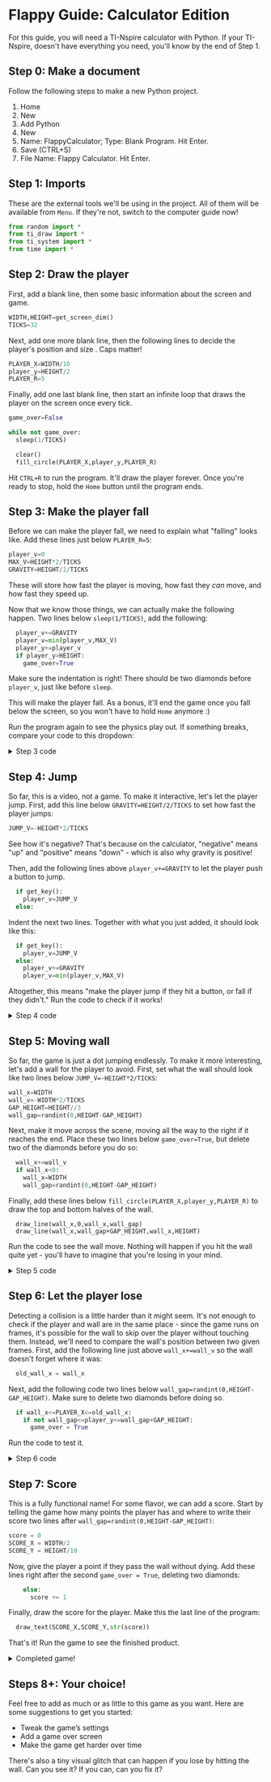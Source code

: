 # Flappy Guide: Calculator Edition

For this guide, you will need a TI-Nspire calculator with Python. If your TI-Nspire, doesn't have everything you need, you'll know by the end of Step 1.

## Step 0: Make a document

Follow the following steps to make a new Python project.

1. Home
2. New
3. Add Python
4. New
5. Name: FlappyCalculator; Type: Blank Program. Hit Enter.
6. Save (CTRL+S)
7. File Name: Flappy Calculator. Hit Enter.

## Step 1: Imports

These are the external tools we'll be using in the project. All of them will be available from `Menu`. If they're not, switch to the computer guide now!

```python
from random import *
from ti_draw import *
from ti_system import *
from time import *
```

## Step 2: Draw the player

First, add a blank line, then some basic information about the screen and game.

```python
WIDTH,HEIGHT=get_screen_dim()
TICKS=32
```

Next, add one more blank line, then the following lines to decide the player's position and size . Caps matter!

```python
PLAYER_X=WIDTH/10
player_y=HEIGHT/2
PLAYER_R=5
```

Finally, add one last blank line, then start an infinite loop that draws the player on the screen once every tick.

```python
game_over=False

while not game_over:
  sleep(1/TICKS)

  clear()
  fill_circle(PLAYER_X,player_y,PLAYER_R)
```

Hit `CTRL+R` to run the program. It'll draw the player forever. Once you're ready to stop, hold the `Home` button until the program ends.

## Step 3: Make the player fall

Before we can make the player fall, we need to explain what "falling" looks like. Add these lines just below `PLAYER_R=5`:

```python
player_v=0
MAX_V=HEIGHT*2/TICKS
GRAVITY=HEIGHT/2/TICKS
```
These will store how fast the player is moving, how fast they *can* move, and how fast they speed up.

Now that we know those things, we can actually make the following happen. Two lines below `sleep(1/TICKS)`, add the following:

```python
  player_v+=GRAVITY
  player_v=min(player_v,MAX_V)
  player_y+=player_v
  if player_y>HEIGHT:
    game_over=True
```

Make sure the indentation is right! There should be two diamonds before `player_v`, just like before `sleep`.

This will make the player fall. As a bonus, it'll end the game once you fall below the screen, so you won't have to hold `Home` anymore :)

Run the program again to see the physics play out. If something breaks, compare your code to this dropdown:

<details>
<summary>Step 3 code</summary>

```python
from random import *
from ti_draw import *
from ti_system import *
from time import *

WIDTH,HEIGHT=get_screen_dim()
TICKS=32

PLAYER_X=WIDTH/10
player_y=HEIGHT/2
PLAYER_R=5
player_v=0
MAX_V=HEIGHT*2/TICKS
GRAVITY=HEIGHT/2/TICKS

game_over=False

while not game_over:
  sleep(1/TICKS)

  player_v+=GRAVITY
  player_v=min(player_v,MAX_V)
  player_y+=player_v
  if player_y>HEIGHT:
    game_over=True

  clear()
  fill_circle(PLAYER_X,player_y,PLAYER_R)
```
</details>

## Step 4: Jump

So far, this is a video, not a game. To make it interactive, let's let the player jump. First, add this line below `GRAVITY=HEIGHT/2/TICKS` to set how fast the player jumps:

```python
JUMP_V=-HEIGHT*2/TICKS
```

See how it's negative? That's because on the calculator, "negative" means "up" and "positive" means "down" - which is also why gravity is positive!

Then, add the following lines above `player_v+=GRAVITY` to let the player push a button to jump.

```python
  if get_key():
    player_v=JUMP_V
  else:
```

Indent the next two lines. Together with what you just added, it should look like this:

```python
  if get_key():
    player_v=JUMP_V
  else:
    player_v+=GRAVITY
    player_v=min(player_v,MAX_V)
```

Altogether, this means "make the player jump if they hit a button, or fall if they didn't." Run the code to check if it works!

<details>
<summary>Step 4 code</summary>

```python
from random import *
from ti_draw import *
from ti_system import *
from time import *

WIDTH,HEIGHT=get_screen_dim()
TICKS=32

PLAYER_X=WIDTH/10
player_y=HEIGHT/2
PLAYER_R=5
player_v=0
MAX_V=HEIGHT*2/TICKS
GRAVITY=HEIGHT/2/TICKS
JUMP_V=-HEIGHT*2/TICKS

game_over=False

while not game_over:
  sleep(1/TICKS)

  if get_key():
    player_v=JUMP_V
  else:
    player_v+=GRAVITY
    player_v=min(player_v,MAX_V)
  player_y+=player_v
  if player_y>HEIGHT:
    game_over=True

  clear()
  fill_circle(PLAYER_X,player_y,PLAYER_R)
```
</details>

## Step 5: Moving wall

So far, the game is just a dot jumping endlessly. To make it more interesting, let's add a wall for the player to avoid. First, set what the wall should look like two lines below `JUMP_V=-HEIGHT*2/TICKS`:

```python
wall_x=WIDTH
wall_v=-WIDTH*2/TICKS
GAP_HEIGHT=HEIGHT//3
wall_gap=randint(0,HEIGHT-GAP_HEIGHT)
```

Next, make it move across the scene, moving all the way to the right if it reaches the end. Place these two lines below `game_over=True`, but delete two of the diamonds before you do so:

```python
  wall_x+=wall_v
  if wall_x<0:
    wall_x=WIDTH
    wall_gap=randint(0,HEIGHT-GAP_HEIGHT)
```

Finally, add these lines below `fill_circle(PLAYER_X,player_y,PLAYER_R)` to draw the top and bottom halves of the wall.

```
  draw_line(wall_x,0,wall_x,wall_gap)
  draw_line(wall_x,wall_gap+GAP_HEIGHT,wall_x,HEIGHT)
```

Run the code to see the wall move. Nothing will happen if you hit the wall quite yet - you'll have to imagine that you're losing in your mind.

<details>
<summary>Step 5 code</summary>

```python
from random import *
from ti_draw import *
from ti_system import *
from time import *

WIDTH,HEIGHT=get_screen_dim()
TICKS=32

PLAYER_X=WIDTH/10
player_y=HEIGHT/2
PLAYER_R=5
player_v=0
MAX_V=HEIGHT*2/TICKS
GRAVITY=HEIGHT/2/TICKS
JUMP_V=-HEIGHT*2/TICKS

wall_x=WIDTH
wall_v=-WIDTH*2/TICKS
GAP_HEIGHT=HEIGHT//3
wall_gap=randint(0,HEIGHT-GAP_HEIGHT)

game_over=False

while not game_over:
  sleep(1/TICKS)

  if get_key():
    player_v=JUMP_V
  else:
    player_v+=GRAVITY
    player_v=min(player_v,MAX_V)
  player_y+=player_v
  if player_y>HEIGHT:
    game_over=True

  wall_x+=wall_v
  if wall_x<0:
    wall_x=WIDTH
    wall_gap=randint(0,HEIGHT-GAP_HEIGHT)

  clear()
  fill_circle(PLAYER_X,player_y,PLAYER_R)
  draw_line(wall_x,0,wall_x,wall_gap)
  draw_line(wall_x,wall_gap+GAP_HEIGHT,wall_x,HEIGHT)
```
</details>

## Step 6: Let the player lose

Detecting a collision is a little harder than it might seem. It's not enough to check if the player and wall are in the same place - since the game runs on frames, it's possible for the wall to skip over the player without touching them. Instead, we'll need to compare the wall's position between two given frames. First, add the following line just above `wall_x+=wall_v` so the wall doesn't forget where it was:

```python
  old_wall_x = wall_x
```

Next, add the following code two lines below `wall_gap=randint(0,HEIGHT-GAP_HEIGHT)`. Make sure to delete two diamonds before doing so.

```python
  if wall_x<=PLAYER_X<=old_wall_x:
    if not wall_gap<=player_y<=wall_gap+GAP_HEIGHT:
      game_over = True
```

Run the code to test it.

<details>
<summary>Step 6 code</summary>

```python
from random import *
from ti_draw import *
from ti_system import *
from time import *

WIDTH,HEIGHT=get_screen_dim()
TICKS=32

PLAYER_X=WIDTH/10
player_y=HEIGHT/2
PLAYER_R=5
player_v=0
MAX_V=HEIGHT*2/TICKS
GRAVITY=HEIGHT/2/TICKS
JUMP_V=-HEIGHT*2/TICKS

wall_x=WIDTH
wall_v=-WIDTH*2/TICKS
GAP_HEIGHT=HEIGHT//3
wall_gap=randint(0,HEIGHT-GAP_HEIGHT)

game_over=False

while not game_over:
  sleep(1/TICKS)

  if get_key():
    player_v=JUMP_V
  else:
    player_v+=GRAVITY
    player_v=min(player_v,MAX_V)
  player_y+=player_v
  if player_y>HEIGHT:
    game_over=True

  old_wall_x = wall_x
  wall_x+=wall_v
  if wall_x<0:
    wall_x=WIDTH
    wall_gap=randint(0,HEIGHT-GAP_HEIGHT)

  if wall_x<=PLAYER_X<=old_wall_x:
    if not wall_gap<=player_y<=wall_gap+GAP_HEIGHT:
      game_over = True

  clear()
  fill_circle(PLAYER_X,player_y,PLAYER_R)
  draw_line(wall_x,0,wall_x,wall_gap)
  draw_line(wall_x,wall_gap+GAP_HEIGHT,wall_x,HEIGHT)
```
</details>

## Step 7: Score

This is a fully functional name! For some flavor, we can add a score. Start by telling the game how many points the player has and where to write their score two lines after `wall_gap=randint(0,HEIGHT-GAP_HEIGHT)`:

```python
score = 0
SCORE_X = WIDTH/2
SCORE_Y = HEIGHT/10
```

Now, give the player a point if they pass the wall without dying. Add these lines right after the second `game_over = True`, deleting two diamonds:

```python
    else:
      score += 1
```

Finally, draw the score for the player. Make this the last line of the program:

```python
  draw_text(SCORE_X,SCORE_Y,str(score))
```

That's it! Run the game to see the finished product.

<details>
<summary>Completed game!</summary>

```python
from random import *
from ti_draw import *
from ti_system import *
from time import *

WIDTH,HEIGHT=get_screen_dim()
TICKS=32

PLAYER_X=WIDTH/10
player_y=HEIGHT/2
PLAYER_R=5
player_v=0
MAX_V=HEIGHT*2/TICKS
GRAVITY=HEIGHT/2/TICKS
JUMP_V=-HEIGHT*2/TICKS

wall_x=WIDTH
wall_v=-WIDTH*2/TICKS
GAP_HEIGHT=HEIGHT//3
wall_gap=randint(0,HEIGHT-GAP_HEIGHT)

score=0
SCORE_X=WIDTH/2
SCORE_Y=HEIGHT/10

game_over=False

while not game_over:
  sleep(1/TICKS)

  if get_key():
    player_v=JUMP_V
  else:
    player_v+=GRAVITY
    player_v=min(player_v,MAX_V)
  player_y+=player_v
  if player_y>HEIGHT:
    game_over=True
  
  old_wall_x = wall_x
  wall_x+=wall_v
  if wall_x<0:
    wall_x=WIDTH
    wall_gap=randint(0,HEIGHT-GAP_HEIGHT)

  if wall_x<=PLAYER_X<=old_wall_x:
    if not wall_gap<=player_y<=wall_gap+GAP_HEIGHT:
      game_over = True
    else:
      score += 1

  clear()
  fill_circle(PLAYER_X,player_y,PLAYER_R)
  draw_line(wall_x,0,wall_x,wall_gap)
  draw_line(wall_x,wall_gap+GAP_HEIGHT,wall_x,HEIGHT)
  draw_text(SCORE_X,SCORE_Y,str(score))
```
</details>

## Steps 8+: Your choice!

Feel free to add as much or as little to this game as you want. Here are some suggestions to get you started:

- Tweak the game’s settings
- Add a game over screen
- Make the game get harder over time

There's also a tiny visual glitch that can happen if you lose by hitting the wall. Can you see it? If you can, can you fix it?
